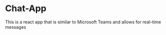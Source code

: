 # Chat-App
This is a react app that is similar to Microsoft Teams and allows for real-time messages
